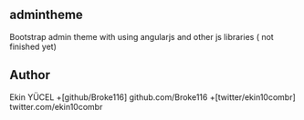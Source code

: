 ## admintheme 
Bootstrap admin theme with using angularjs and other js libraries ( not finished yet)

## Author
Ekin YÜCEL
+[github/Broke116] github.com/Broke116
+[twitter/ekin10combr] twitter.com/ekin10combr

